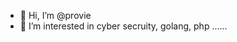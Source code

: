 - 👋 Hi, I’m @provie
- 👀 I’m interested in cyber secruity, golang, php ......

<!---
provie/provie is a ✨ special ✨ repository because its `README.md` (this file) appears on your GitHub profile.
You can click the Preview link to take a look at your changes.
--->
